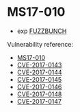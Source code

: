 # MS17-010

- exp [FUZZBUNCH](https://github.com/exploitx3/FUZZBUNCH)

Vulnerability reference:
 * [MS17-010](https://technet.microsoft.com/library/security/ms17-010)
 * [CVE-2017-0143](http://www.cve.mitre.org/cgi-bin/cvename.cgi?name=CVE-2017-0143)
 * [CVE-2017-0144](http://www.cve.mitre.org/cgi-bin/cvename.cgi?name=CVE-2017-0144)
 * [CVE-2017-0145](http://www.cve.mitre.org/cgi-bin/cvename.cgi?name=CVE-2017-0145)
 * [CVE-2017-0146](http://www.cve.mitre.org/cgi-bin/cvename.cgi?name=CVE-2017-0146)
 * [CVE-2017-0148](http://www.cve.mitre.org/cgi-bin/cvename.cgi?name=CVE-2017-0148)
 * [CVE-2017-0147](http://www.cve.mitre.org/cgi-bin/cvename.cgi?name=CVE-2017-0147)


